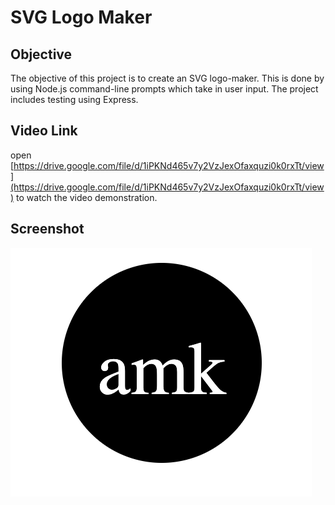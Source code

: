 # SVG Logo Maker

## Objective

The objective of this project is to create an SVG logo-maker. This is done by using Node.js command-line prompts which take in user input. The project includes testing using Express.

## Video Link

open [https://drive.google.com/file/d/1iPKNd465v7y2VzJexOfaxquzi0k0rxTt/view](https://drive.google.com/file/d/1iPKNd465v7y2VzJexOfaxquzi0k0rxTt/view) to watch the video demonstration.

## Screenshot

![Here's a screenshot of the finished logo from the video](./assets/logo-screenshot.png)

